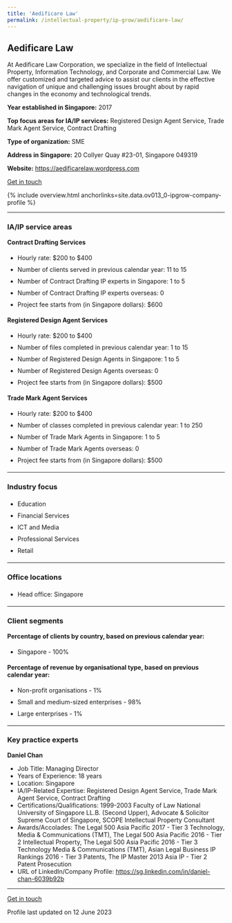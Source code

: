 ```yaml
---
title: 'Aedificare Law'
permalink: /intellectual-property/ip-grow/aedificare-law/
---
```


## Aedificare Law

At Aedificare Law Corporation, we specialize in the field of Intellectual Property, Information Technology, and Corporate and Commercial Law. We offer customized and targeted advice to assist our clients in the effective navigation of unique and challenging issues brought about by rapid changes in the economy and technological trends.

<b>Year established in Singapore:</b> 2017

<b>Top focus areas for IA/IP services:</b> Registered Design Agent Service, Trade Mark Agent Service, Contract Drafting

<b>Type of organization:</b> SME

<b>Address in Singapore:</b> 20 Collyer Quay #23-01, Singapore 049319

<b>Website:</b> <a href='https://aedificarelaw.wordpress.com'>https://aedificarelaw.wordpress.com</a>

<a class='btn' href='https://form.gov.sg/643c91c32c363600127058ea' target='_blank' rel='noopener'>Get in touch</a>

{% include overview.html anchorlinks=site.data.ov013_0-ipgrow-company-profile %}

---
<a name='ip-related-service-areas'></a>
### IA/IP service areas

**Contract Drafting Services**

<ul>
<li style='line-height: 27px; margin: 0px 0px !important'>Hourly rate:  $200 to $400</li>
<li style='line-height: 27px; margin: 0px 0px !important'>Number of clients served in previous calendar year: 11 to 15</li>
<li style='line-height: 27px; margin: 0px 0px !important'>Number of Contract Drafting IP experts in Singapore: 1 to 5</li>
<li style='line-height: 27px; margin: 0px 0px !important'>Number of Contract Drafting IP experts overseas: 0</li>
<li style='line-height: 27px; margin: 0px 0px !important'>Project fee starts from (in Singapore dollars): $600</li>
</ul>

**Registered Design Agent Services**

<ul>
<li style='line-height: 27px; margin: 0px 0px !important'>Hourly rate: $200 to $400</li>
<li style='line-height: 27px; margin: 0px 0px !important'>Number of files completed in previous calendar year: 1 to 15</li>
<li style='line-height: 27px; margin: 0px 0px !important'>Number of Registered Design Agents in Singapore: 1 to 5</li>
<li style='line-height: 27px; margin: 0px 0px !important'>Number of Registered Design Agents overseas: 0</li>
<li style='line-height: 27px; margin: 0px 0px !important'>Project fee starts from (in Singapore dollars): $500</li>
</ul>

**Trade Mark Agent Services**

<ul>
<li style='line-height: 27px; margin: 0px 0px !important'>Hourly rate:  $200 to $400</li>
<li style='line-height: 27px; margin: 0px 0px !important'>Number of classes completed in previous calendar year: 1 to 250</li>
<li style='line-height: 27px; margin: 0px 0px !important'>Number of Trade Mark Agents in Singapore: 1 to 5</li>
<li style='line-height: 27px; margin: 0px 0px !important'>Number of Trade Mark Agents overseas: 0</li>
<li style='line-height: 27px; margin: 0px 0px !important'>Project fee starts from (in Singapore dollars):  $500</li>
</ul>

---
<a name='industry-focus'></a>
### Industry focus

<ul><li style='line-height: 27px; margin: 0px 0px !important'> Education</li><li style='line-height: 27px; margin: 0px 0px !important'>Financial Services</li><li style='line-height: 27px; margin: 0px 0px !important'>ICT and Media</li><li style='line-height: 27px; margin: 0px 0px !important'>Professional Services</li><li style='line-height: 27px; margin: 0px 0px !important'>Retail</li></ul>

---
<a name='office-locations'></a>
### Office locations

<ul><li style='line-height: 27px; margin: 0px 0px !important'> Head office: Singapore</li></ul>

---
<a name='client-segments'></a>
### Client segments

**Percentage of clients by country, based on previous calendar year:**

<ul><li style='line-height: 27px; margin: 0px 0px !important'> Singapore - 100%</li></ul>

**Percentage of revenue by organisational type, based on previous calendar year:**

<ul><li style='line-height: 27px; margin: 0px 0px !important'> Non-profit organisations - 1%</li><li style='line-height: 27px; margin: 0px 0px !important'>Small and medium-sized enterprises - 98%</li><li style='line-height: 27px; margin: 0px 0px !important'>Large enterprises - 1%</li></ul>

---
<a name='key-practice-experts'></a>
### Key practice experts

**Daniel Chan**

- Job Title: Managing Director
- Years of Experience: 18 years
- Location: Singapore
- IA/IP-Related Expertise: Registered Design Agent Service, Trade Mark Agent Service, Contract Drafting
- Certifications/Qualifications: 1999-2003 Faculty of Law National University of Singapore LL.B. (Second Upper), Advocate & Solicitor Supreme Court of Singapore, SCOPE Intellectual Property Consultant
- Awards/Accolades: The Legal 500 Asia Pacific 2017 - Tier 3 Technology, Media & Communications (TMT), The Legal 500 Asia Pacific 2016 - Tier 2 Intellectual Property, The Legal 500 Asia Pacific 2016 - Tier 3 Technology Media & Communications (TMT), Asian Legal Business IP Rankings 2016 - Tier 3 Patents, The IP Master 2013 Asia IP - Tier 2 Patent Prosecution
- URL of LinkedIn/Company Profile: <a href="https://sg.linkedin.com/in/daniel-chan-6039b92b" target="_blank" rel="noopener">https://sg.linkedin.com/in/daniel-chan-6039b92b</a>

---
<p>
<a class='btn' href='https://form.gov.sg/643c91c32c363600127058ea' target='_blank' rel='noopener'>Get in touch</a>
</p>
Profile last updated on 12 June 2023
